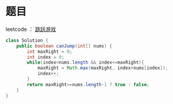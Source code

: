 # 题目

leetcode ： [跳跃游戏](https://leetcode-cn.com/problems/jump-game/)

```Java
class Solution {
    public boolean canJump(int[] nums) {
        int maxRight = 0;
        int index = 0;
        while(index<nums.length && index<=maxRight){
            maxRight = Math.max(maxRight, index+nums[index]);
            index++;
        }
        return maxRight>=nums.length-1 ? true : false;
    }
}
```
